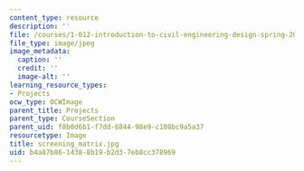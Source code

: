 ```yaml
---
content_type: resource
description: ''
file: /courses/1-012-introduction-to-civil-engineering-design-spring-2002/b4a87b8614388b19b2d37eb8cc378969_screening_matrix.jpg
file_type: image/jpeg
image_metadata:
  caption: ''
  credit: ''
  image-alt: ''
learning_resource_types:
- Projects
ocw_type: OCWImage
parent_title: Projects
parent_type: CourseSection
parent_uid: f8b0d6b1-f7dd-6844-98e9-c108bc9a5a37
resourcetype: Image
title: screening_matrix.jpg
uid: b4a87b86-1438-8b19-b2d3-7eb8cc378969
---
```

